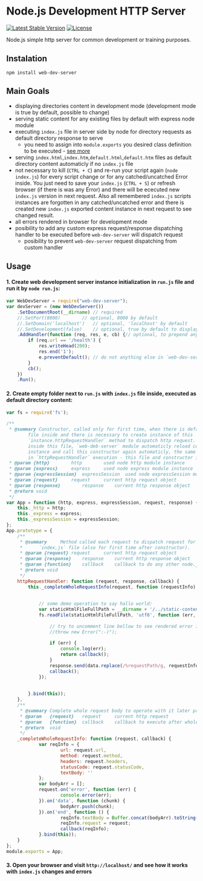 # Node.js Development HTTP Server

[![Latest Stable Version](https://img.shields.io/badge/Stable-v1.1.0-brightgreen.svg?style=plastic)](https://github.com/web-dev-server/web-dev-server/releases)
[![License](https://img.shields.io/badge/Licence-BSD-brightgreen.svg?style=plastic)](https://mvccore.github.io/docs/mvccore/4.0.0/LICENCE.md)

Node.js simple http server for common development or training purposes.

## Instalation
```shell
npm install web-dev-server
```

## Main Goals
- displaying directories content in development mode (development mode is true by default, possible to change)
- serving static content for any existing files by default with express node module
- executing `index.js` file in server side by node for directory requests as default directory 
  response to serve
	- you need to assign into `module.exports` you desired class definition to be executed - [see more](https://github.com/web-dev-server/example-helloworld/blob/master/dynamic-content/index.js)
- serving `index.html`,`index.htm`,`default.html`,`default.htm` files as default directory content automaticly if no `index.js` file
- not necessary to kill (`CTRL + C`) and re-run your script again (`node index.js`) for every script change 
  or for any catched/uncatched Error inside. You just need to save your `index.js` (`CTRL + S`) or refresh 
  browser (if there is was any Error) and there will be ececuted new `index.js` version in next request.
  Also all remembered `index.js` scripts instances are forgotten in any catched/uncatched error 
  and there is created new `index.js` exported content instance in next request to see changed result.
- all errors rendered in browser for development mode
- posibility to add any custom express request/response dispatching handler to be executed before 
  `web-dev-server` will dispatch request
	- posibility to prevent `web-dev-server` request dispatching from custom handler

## Usage
#### 1. Create web development server instance initialization in `run.js` file and run it by `node run.js`:
```javascript
var WebDevServer = require("web-dev-server");
var devServer = (new WebDevServer())
	.SetDocumentRoot(__dirname)	// required
	//.SetPort(8000)		// optional, 8000 by default
	//.SetDomain('localhost')	// optional, 'localhost' by default
	//.SetDevelopment(false)	// optional, true by default to display Errors and directory content
	.AddHandler(function (req, res, e, cb) {// optional, to prepend any execution before `web-dev-server` module execution
		if (req.url == '/health') {
			res.writeHead(200);
			res.end('1');
			e.preventDefault();	// do not anything else in `web-dev-server` module for this request
		}
		cb();
	})
	.Run();
```
#### 2. Create empty folder next to `run.js` with `index.js` file inside, executed as default directory content:
```javascript
var fs = require('fs');

/**
 * @summary	Constructor, called only for first time, when there is default directory request with index.js 
 		file inside and there is necessary to create instance of this `module.exports` content to call 
		`instance.httpRequestHandler` method to dispatch http request. If there is detected any file change
		inside this file, `web-deb-server` module automaticly reload content of this file and it creates
		instance and call this constructor again automaticly, the same behaviour if there is any catched error 
		in `httpRequestHandler` execution - this file and constructor is loaded and called again - to develop more comfortably.
 * @param {http}		http 		used node http module instance
 * @param {express}		express 	used node express module instance
 * @param {expressSession}	expressSession	used node expressSession module instance
 * @param {request}		request		current http request object
 * @param {response}		response	current http response object
 * @return void
 */
var App = function (http, express, expressSession, request, response) {
	this._http = http;
	this._express = express;
	this._expressSession = expressSession;
};
App.prototype = {
	/**
	 * @summary 	Method called each request to dispatch request for default directory content containing 
	 *		`index,js` file (also for first time after constructor). 
	 * @param {request}	request		current http request object
	 * @param {response}	response 	current http response object
	 * @param {function}	callback 	callback to do any other node.js operations
	 * @return void
	 */
	httpRequestHandler: function (request, response, callback) {
		this._completeWholeRequestInfo(request, function (requestInfo) {
			
						
			// some demo operation to say hallo world:
			var staticHtmlFileFullPath = __dirname + '/../static-content/index.html';
			fs.readFile(staticHtmlFileFullPath, 'utf8', function (err, data) {
				
				// try to uncomment line bellow to see rendered error in browser:
				//throw new Error(":-)");
				
				if (err) {
					console.log(err);
					return callback();
				}
				response.send(data.replace(/%requestPath/g, requestInfo.url));
				callback();
			});
			
			
		}.bind(this));
	},
	/**
	 * @summary	Complete whole request body to operate with it later properly (encode json data or anything else...)
	 * @param	{request}	request		current http request
	 * @param	{function}	callback	callback to execute after whole request body is loaded or request loading failed
	 * @return	void
	 */
	_completeWholeRequestInfo: function (request, callback) {
        	var reqInfo = {
            		url: request.url,
            		method: request.method,
            		headers: request.headers,
            		statusCode: request.statusCode,
            		textBody: ''
        	};
        	var bodyArr = [];
        	request.on('error', function (err) {
            		console.error(err);
        	}).on('data', function (chunk) {
            		bodyArr.push(chunk);
        	}).on('end', function () {
            		reqInfo.textBody = Buffer.concat(bodyArr).toString();
            		reqInfo.request = request;
            		callback(reqInfo);
        	}.bind(this));
	}
};
module.exports = App;
```
#### 3. Open your browser and visit `http://localhost/` and see how it works with `index.js` changes and errors
